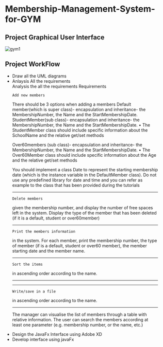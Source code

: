 # Membership-Management-System-for-GYM

<h2>Project Graphical User Interface</h2>

![gym1](https://user-images.githubusercontent.com/76664856/112300330-bb5c5f00-8cbe-11eb-8967-762273f7e3d7.PNG)

<h2>Project WorkFlow</h2>

<ul>
  <li>Draw all the UML diagrams</li>
  <li>Anlaysis All the requirements</li>
    Analysis the all the requirements
		Requirements

	Add new members
There should be 3 options when adding a members
Default member(which is super class)- encapsulation and inheritance- the MembershipNumber, the Name and the StartMembershipDate.
StudentMember(sub class)- encapsulation and inheritance- the MembershipNumber, the Name and the StartMembershipDate.
•	The StudentMember class should include specific information about the SchoolName and the relative get/set methods

Over60members (sub class)- encapsulation and inheritance- the MembershipNumber, the Name and the StartMembershipDate.
•	The Over60Member class should include specific information about the Age and the relative get/set methods

You should implement a class Date to represent the starting membership date (which is the instance variable in the DefaultMember class). Do not use any predefined library for date and time and you can refer as example to the class that has been provided during the tutorials
<hr>

	Delete members

given the membership number, and display the number of free spaces left in the system. Display the type of the member that has been deleted (if it is a default, student or over60member)
<hr>

	Print the members information

in the system. For each member, print the membership number, the type of member (if is a default, student or over60 member), the member starting date and the member name.
<hr>

	Sort the items

in ascending order according to the name.<hr>

<hr>

	Write/save in a file

in ascending order according to the name.<hr>

The manager can visualise the list of members through a table with relative information.
The user can search the members according at least one parameter (e.g. membership
number, or the name, etc.)

  <li>Design the JavaFx Interface using Adobe XD</li>
  <li>Develop interface using javaFx</li>
</ul>

